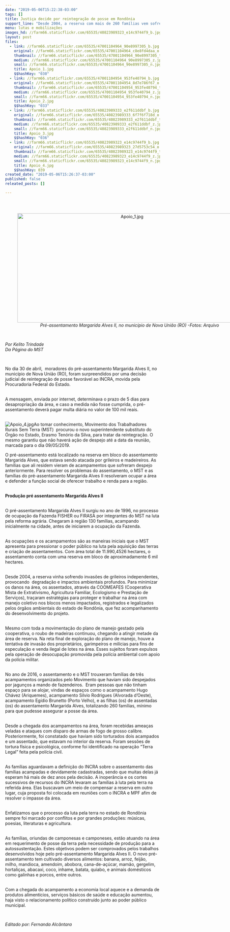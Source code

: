 ```yaml
---
date: "2019-05-06T15:22:38-03:00"
tags: []
title: Justiça decide por reintegração de posse em Rondônia
support_line: "Desde 2004, a reserva com mais de 260 famílias vem sofrendo invasões de grileiros "
menu: lutas e mobilizações
images_hd: //farm66.staticflickr.com/65535/40823989323_e14c9744f9_b.jpg
layout: post
files:
  - link: //farm66.staticflickr.com/65535/47001104964_90e8997305_b.jpg
    original: //farm66.staticflickr.com/65535/47001104964_c8e8fd4daa_o.jpg
    thumbnail: //farm66.staticflickr.com/65535/47001104964_90e8997305_t.jpg
    medium: //farm66.staticflickr.com/65535/47001104964_90e8997305_z.jpg
    small: //farm66.staticflickr.com/65535/47001104964_90e8997305_n.jpg
    title: Apoio_1.jpg
    $$hashKey: "030"
  - link: //farm66.staticflickr.com/65535/47001104954_953fe40794_b.jpg
    original: //farm66.staticflickr.com/65535/47001104954_8d7e786f67_o.jpg
    thumbnail: //farm66.staticflickr.com/65535/47001104954_953fe40794_t.jpg
    medium: //farm66.staticflickr.com/65535/47001104954_953fe40794_z.jpg
    small: //farm66.staticflickr.com/65535/47001104954_953fe40794_n.jpg
    title: Apoio_2.jpg
    $$hashKey: "033"
  - link: //farm66.staticflickr.com/65535/40823989333_e2f611ddbf_b.jpg
    original: //farm66.staticflickr.com/65535/40823989333_6f7f6f718d_o.jpg
    thumbnail: //farm66.staticflickr.com/65535/40823989333_e2f611ddbf_t.jpg
    medium: //farm66.staticflickr.com/65535/40823989333_e2f611ddbf_z.jpg
    small: //farm66.staticflickr.com/65535/40823989333_e2f611ddbf_n.jpg
    title: Apoio_3.jpg
    $$hashKey: "036"
  - link: //farm66.staticflickr.com/65535/40823989323_e14c9744f9_b.jpg
    original: //farm66.staticflickr.com/65535/40823989323_27d5753c54_o.jpg
    thumbnail: //farm66.staticflickr.com/65535/40823989323_e14c9744f9_t.jpg
    medium: //farm66.staticflickr.com/65535/40823989323_e14c9744f9_z.jpg
    small: //farm66.staticflickr.com/65535/40823989323_e14c9744f9_n.jpg
    title: Apoio_4.jpg
    $$hashKey: 039
created_date: "2019-05-06T15:26:37-03:00"
published: false
releated_posts: []

---
```

<p>&nbsp;</p>

<div style="text-align:center">
<figure class="image" style="display:inline-block"><img alt="Apoio_1.jpg" height="355" src="//farm66.staticflickr.com/65535/47001104964_90e8997305_b.jpg" width="730" />
<figcaption><em>Pr&eacute;-assentamento Margarida Alves II, no munic&iacute;pio de Nova Uni&atilde;o (RO) -Fotos: Arquivo</em></figcaption>
</figure>
</div>

<p><br />
<em>Por Kelito Trindade<br />
Da P&aacute;gina do MST</em></p>

<p>&nbsp;</p>

<p>No dia 30 de abril,&nbsp; moradores do pr&eacute;-assentamento Margarida Alves II, no munic&iacute;pio de Nova Uni&atilde;o (RO), foram surpreendidos por uma decis&atilde;o judicial de reintegra&ccedil;&atilde;o de posse favor&aacute;vel ao INCRA, movida pela Procuradoria Federal do Estado.<br />
&nbsp;</p>

<p>A mensagem, enviada por internet, determinava o prazo de 5 dias para desapropria&ccedil;&atilde;o da &aacute;rea, e caso a medida n&atilde;o fosse cumprida, o pr&eacute;-assentamento dever&aacute; pagar multa di&aacute;ria no valor de 100 mil reais.<br />
&nbsp;</p>

<p><img alt="Apoio_4.jpg" src="//farm66.staticflickr.com/65535/40823989323_e14c9744f9_b.jpg" />Ao tomar conhecimento, Movimento dos Trabalhadores Rurais Sem Terra (MST)&nbsp; procurou o novo superintendente substituto do &Oacute;rg&atilde;o no Estado, Erasmo Ten&oacute;rio da Silva, para tratar da reintegra&ccedil;&atilde;o. O mesmo garantiu que n&atilde;o haver&aacute; a&ccedil;&atilde;o de despejo at&eacute; a data da reuni&atilde;o, marcada para o dia 09/05/2019.</p>

<p>O pr&eacute;-assentamento est&aacute; localizado na reserva em bloco do assentamento Margarida Alves, que estava sendo atacada por grileiros e madeireiros. As fam&iacute;lias que ali residem vieram de acampamentos que sofreram despejo anteriormente. Para resolver os problemas do assentamento, o MST e as fam&iacute;lias do pr&eacute;-assentamento Margarida Alves II resolveram ocupar a &aacute;rea e defender a fun&ccedil;&atilde;o social de oferecer trabalho e renda para a regi&atilde;o.<br />
&nbsp;</p>

<p><strong>Produ&ccedil;&atilde;o pr&eacute; assentamento Margarida Alves II</strong><br />
&nbsp;</p>

<p>O pr&eacute;-assentamento Margarida Alves II surgiu no ano de 1996, no processo de ocupa&ccedil;&atilde;o da Fazenda FISHER ou FIRASA por integrantes do MST na luta pela reforma agr&aacute;ria. Chegaram &agrave; regi&atilde;o 130 fam&iacute;lias, acampando inicialmente na cidade, antes de iniciarem a ocupa&ccedil;&atilde;o da Fazenda.</p>

<p><br />
As ocupa&ccedil;&otilde;es e os acampamentos s&atilde;o as maneiras iniciais que o MST apresenta para pressionar o poder p&uacute;blico na luta pela aquisi&ccedil;&atilde;o das terras e cria&ccedil;&atilde;o de assentamentos. Com &aacute;rea total de 11.990,4526 hectares, o assentamento conta com uma reserva em bloco de aproximadamente 6 mil hectares.</p>

<p><br />
Desde 2004, a reserva vinha sofrendo invas&otilde;es de grileiros independentes, provocando&nbsp; degrada&ccedil;&atilde;o e impactos ambientais profundos. Para minimizar os danos na &aacute;rea, os assentados, atrav&eacute;s da COOMEAFES (Cooperativa Mista de Extrativismo, Agricultura Familiar, Ecologismo e Presta&ccedil;&atilde;o de Servi&ccedil;os), tra&ccedil;aram estrat&eacute;gias para proteger e trabalhar na &aacute;rea com manejo coletivo nos blocos menos impactados, registrados e legalizados pelos &oacute;rg&atilde;os ambientais do estado de Rond&ocirc;nia, que fez acompanhamento do desenvolvimento do projeto.</p>

<p><br />
Mesmo com toda a movimenta&ccedil;&atilde;o do plano de manejo gestado pela cooperativa, o roubo de madeiras continuou, chegando a atingir metade da &aacute;rea de reserva. Na reta final de explora&ccedil;&atilde;o do plano de manejo, houve a tentativa de invas&atilde;o dos propriet&aacute;rios, garimpeiros e mil&iacute;cias para fins de especula&ccedil;&atilde;o e venda ilegal de lotes na &aacute;rea. Esses sujeitos foram expulsos pela opera&ccedil;&atilde;o de desocupa&ccedil;&atilde;o promovida pela pol&iacute;cia ambiental com apoio da pol&iacute;cia militar.</p>

<p><br />
No ano de 2016, o assentamento e o MST trouxeram fam&iacute;lias de tr&ecirc;s acampamentos organizados pelo Movimento que haviam sido despejados por jagun&ccedil;os a mando de fazendeiros.&nbsp; Eram pessoas que n&atilde;o tinham espa&ccedil;o para se alojar, vindas de espa&ccedil;os como o acampamento Hugo Ch&aacute;vez (Ariquemes), acampamento Silvio Rodrigues (Alvorada d&rsquo;Oeste), acampamento Eg&iacute;dio Brunetto (Porto Velho), e as filhas (os) de assentadas (os) do assentamento Margarida Alves, totalizando 260 fam&iacute;lias, m&iacute;nimo para que pudesse assegurar a posse da &aacute;rea.</p>

<p><br />
Desde a chegada dos acampamentos na &aacute;rea, foram recebidas amea&ccedil;as veladas e ataques com disparo de armas de fogo de grosso calibre. Posteriormente, foi constatado que haviam sido torturados dois acampados e um assentado, que estavam no interior da reserva. Foram sess&otilde;es de tortura f&iacute;sica e psicol&oacute;gica, conforme foi identificado na opera&ccedil;&atilde;o &ldquo;Terra Legal&rdquo; feita pela pol&iacute;cia civil.</p>

<p><br />
As fam&iacute;lias aguardavam a defini&ccedil;&atilde;o do INCRA sobre o assentamento das fam&iacute;lias acampadas e devidamente cadastradas, sendo que muitas delas j&aacute; esperam h&aacute; mais de dez anos pela decis&atilde;o. A inoper&acirc;ncia e os cortes sucessivos de recursos do INCRA levaram as fam&iacute;lias &agrave; luta pela terra na referida &aacute;rea. Elas buscavam um meio de compensar a reserva em outro lugar, cuja proposta foi colocada em reuni&otilde;es com o INCRA e MPF afim de resolver o impasse da &aacute;rea.</p>

<p><br />
Enfatizamos que o processo da luta pela terra no estado de Rond&ocirc;nia sempre foi marcado por conflitos e por grandes produ&ccedil;&otilde;es: m&uacute;sicas, poesias, literaturas e agricultura.</p>

<p><br />
As fam&iacute;lias, oriundas de camponesas e camponeses, est&atilde;o atuando na &aacute;rea em requerimento de posse da terra pela necessidade de produ&ccedil;&atilde;o para a autossustenta&ccedil;&atilde;o. Estes objetivos podem ser comprovados pelos trabalhos desenvolvidos hoje pelo pr&eacute;-assentamento Margarida Alves II. O novo pr&eacute;-assentamento tem cultivado diversos alimentos: banana, arroz, feij&atilde;o, milho, mandioca, amendoim, abobora, cana-de-a&ccedil;&uacute;car, mam&atilde;o, gergelim, hortali&ccedil;as, abacaxi, coco, inhame, batata, quiabo, e animais dom&eacute;sticos como galinhas e porcos, entre outros.</p>

<p><br />
Com a chegada do acampamento a economia local aquece e a demanda de produtos aliment&iacute;cios, servi&ccedil;os b&aacute;sicos de sa&uacute;de e educa&ccedil;&atilde;o aumentou, haja visto o relacionamento pol&iacute;tico constru&iacute;do junto ao poder p&uacute;blico municipal. &nbsp;</p>

<p>&nbsp;</p>

<p><em>Editado por: Fernanda Alc&acirc;ntara</em></p>
